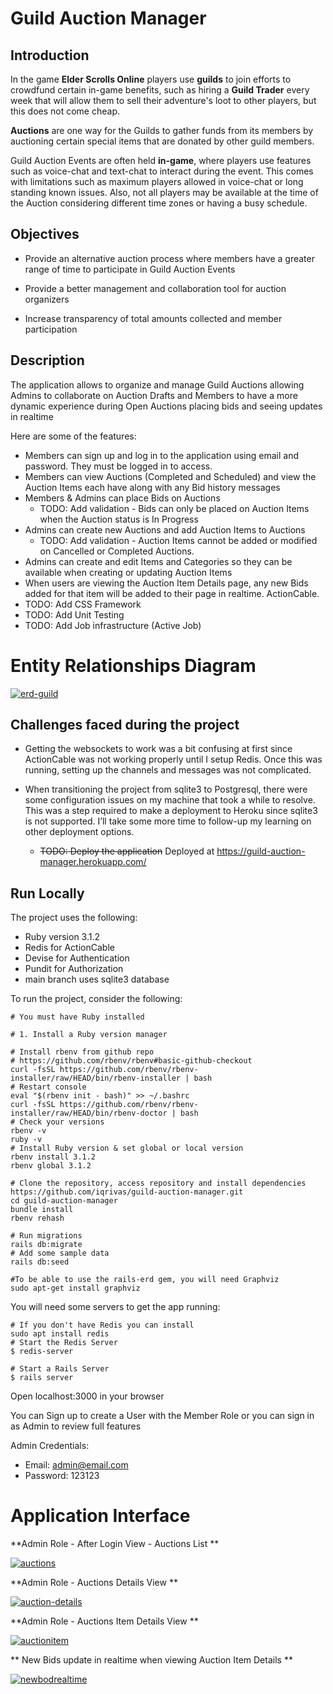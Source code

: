
# Guild Auction Manager

## Introduction

In the game **Elder Scrolls Online** players use **guilds** to join efforts to crowdfund certain in-game benefits, such as hiring a **Guild Trader** every week that will allow them to sell their adventure's loot to other players, but this does not come cheap.

**Auctions** are one way for the Guilds to gather funds from its members by auctioning certain special items that are donated by other guild members.

Guild Auction Events are often held **in-game**, where players use features such as voice-chat and text-chat to interact during the event. This comes with limitations such as maximum players allowed in voice-chat or long standing known issues. Also, not all players may be available at the time of the Auction considering different time zones or having a busy schedule.

## Objectives

-   Provide an alternative auction process where members have a greater range of time to participate in Guild Auction Events

-   Provide a better management and collaboration tool for auction organizers

-   Increase transparency of total amounts collected and member participation

## Description

The application allows to organize and manage Guild Auctions allowing Admins to collaborate on Auction Drafts and Members to have a more dynamic experience during Open Auctions placing bids and seeing updates in realtime

Here are some of the features:

-   Members can sign up and log in to the application using email and password. They must be logged in to access.
-   Members can view Auctions (Completed and Scheduled) and view the Auction Items each have along with any Bid history messages
- Members & Admins can place Bids on Auctions
	- TODO: Add validation - Bids can only be placed on Auction Items when the Auction status is In Progress
- Admins can create new Auctions and add Auction Items to Auctions
    - TODO: Add validation - Auction Items cannot be added or modified on Cancelled or Completed Auctions.
- Admins can create and edit Items and Categories so they can be available when creating or updating Auction Items
- When users are viewing the Auction Item Details page, any new Bids added for that item will be added to their page in realtime. ActionCable.
- TODO: Add CSS Framework
- TODO: Add Unit Testing
- TODO: Add Job infrastructure (Active Job)

# Entity Relationships Diagram

<a href="https://ibb.co/2NJK9JC"><img src="https://i.ibb.co/yS2s92Z/erd-guild.png" alt="erd-guild" border="0"></a>

## Challenges faced during the project

- Getting the websockets to work was a bit confusing at first since ActionCable was not working properly until I setup Redis. Once this was running, setting up the channels and messages was not complicated.

-   When transitioning the project from sqlite3 to Postgresql, there were some configuration issues on my machine that took a while to resolve. This was a step required to make a deployment to Heroku since sqlite3 is not supported. I’ll take some more time to follow-up my learning on other deployment options.
    - ~~TODO: Deploy the application~~ Deployed at https://guild-auction-manager.herokuapp.com/

## Run Locally

The project uses the following:
- Ruby version 3.1.2
- Redis for ActionCable
- Devise for Authentication
- Pundit for Authorization
- main branch uses sqlite3 database

To run the project, consider the following:

    # You must have Ruby installed

    # 1. Install a Ruby version manager

    # Install rbenv from github repo
    # https://github.com/rbenv/rbenv#basic-github-checkout
    curl -fsSL https://github.com/rbenv/rbenv-installer/raw/HEAD/bin/rbenv-installer | bash
    # Restart console
    eval "$(rbenv init - bash)" >> ~/.bashrc
    curl -fsSL https://github.com/rbenv/rbenv-installer/raw/HEAD/bin/rbenv-doctor | bash
    # Check your versions
    rbenv -v
    ruby -v
    # Install Ruby version & set global or local version
    rbenv install 3.1.2
    rbenv global 3.1.2

    # Clone the repository, access repository and install dependencies
    https://github.com/iqrivas/guild-auction-manager.git
    cd guild-auction-manager
    bundle install
    rbenv rehash

    # Run migrations
    rails db:migrate
    # Add some sample data
    rails db:seed

    #To be able to use the rails-erd gem, you will need Graphviz
    sudo apt-get install graphviz

You will need some servers to get the app running:

    # If you don't have Redis you can install
    sudo apt install redis
    # Start the Redis Server
    $ redis-server

    # Start a Rails Server
    $ rails server

Open localhost:3000 in your browser

You can Sign up to create a User with the Member Role or you can sign in as Admin to review full features

Admin Credentials:
- Email: admin@email.com
- Password: 123123


# Application Interface

**Admin Role -  After Login View - Auctions List **
<p>
<a href="https://imgbb.com/"><img src="https://i.ibb.co/c8zcZ6v/auctions.png" alt="auctions" border="0"></a>
</p>

**Admin Role - Auctions Details View **
<p>
<a href="https://imgbb.com/"><img src="https://i.ibb.co/MfW7915/auction-details.png" alt="auction-details" border="0"></a>
</p>

**Admin Role - Auctions Item Details View **
<p>
<a href="https://imgbb.com/"><img src="https://i.ibb.co/zRcw5b1/auctionitem.png" alt="auctionitem" border="0"></a>
</p>

** New Bids update in realtime when viewing Auction Item Details **
<p>
<a href="https://imgbb.com/"><img src="https://i.ibb.co/pRjF8c8/newbodrealtime.gif" alt="newbodrealtime" border="0"></a>
</p>
